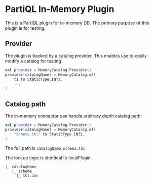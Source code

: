 # PartiQL In-Memory Plugin

This is a PartiQL plugin for in-memory DB. The primary purpose of this plugin is for testing. 

## Provider

The plugin is backed by a catalog provider. This enables use to easily modify a catalog for testing. 

```kotlin
val provider = MemoryCatalog.Provider()
provider[catalogName] = MemoryCatalog.of(
    t1 to StaticType.INT2,
    ...
)
```

## Catalog path

The in-memory connector can handle arbitrary depth catalog path: 

```kotlin
val provider = MemoryCatalog.Provider()
provider[catalogName] = MemoryCatalog.of(
    "schema.tbl" to StaticType.INT2,
)
```

The full path is `catalogName.schema.tbl`

The lookup logic is identical to localPlugin. 

```
|_ catalogName
   |_ schema 
     |_ tbl.ion
```